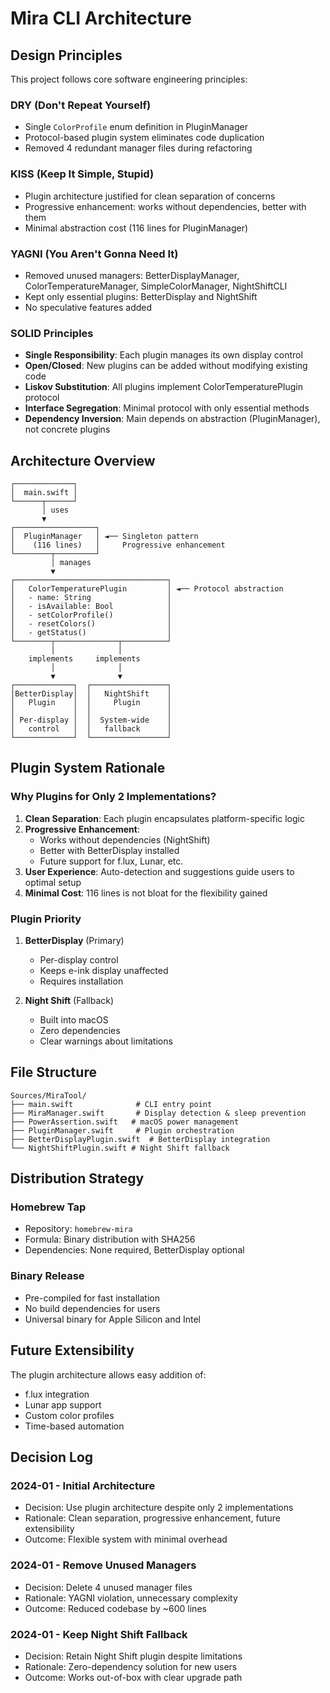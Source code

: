 # Mira CLI Architecture

## Design Principles

This project follows core software engineering principles:

### DRY (Don't Repeat Yourself)
- Single `ColorProfile` enum definition in PluginManager
- Protocol-based plugin system eliminates code duplication
- Removed 4 redundant manager files during refactoring

### KISS (Keep It Simple, Stupid)
- Plugin architecture justified for clean separation of concerns
- Progressive enhancement: works without dependencies, better with them
- Minimal abstraction cost (116 lines for PluginManager)

### YAGNI (You Aren't Gonna Need It)
- Removed unused managers: BetterDisplayManager, ColorTemperatureManager, SimpleColorManager, NightShiftCLI
- Kept only essential plugins: BetterDisplay and NightShift
- No speculative features added

### SOLID Principles
- **Single Responsibility**: Each plugin manages its own display control
- **Open/Closed**: New plugins can be added without modifying existing code
- **Liskov Substitution**: All plugins implement ColorTemperaturePlugin protocol
- **Interface Segregation**: Minimal protocol with only essential methods
- **Dependency Inversion**: Main depends on abstraction (PluginManager), not concrete plugins

## Architecture Overview

```
┌─────────────┐
│  main.swift │
└──────┬──────┘
       │ uses
       ▼
┌──────────────────┐
│  PluginManager   │ ◄── Singleton pattern
│    (116 lines)   │     Progressive enhancement
└────────┬─────────┘
         │ manages
         ▼
┌──────────────────────────────────┐
│   ColorTemperaturePlugin         │ ◄── Protocol abstraction
│   - name: String                 │
│   - isAvailable: Bool            │
│   - setColorProfile()            │
│   - resetColors()                │
│   - getStatus()                  │
└────────┬──────────────┬──────────┘
         │              │
    implements     implements
         │              │
         ▼              ▼
┌─────────────┐  ┌─────────────────┐
│BetterDisplay│  │   NightShift    │
│   Plugin    │  │     Plugin      │
│             │  │                 │
│ Per-display │  │  System-wide    │
│   control   │  │   fallback      │
└─────────────┘  └─────────────────┘
```

## Plugin System Rationale

### Why Plugins for Only 2 Implementations?

1. **Clean Separation**: Each plugin encapsulates platform-specific logic
2. **Progressive Enhancement**: 
   - Works without dependencies (NightShift)
   - Better with BetterDisplay installed
   - Future support for f.lux, Lunar, etc.
3. **User Experience**: Auto-detection and suggestions guide users to optimal setup
4. **Minimal Cost**: 116 lines is not bloat for the flexibility gained

### Plugin Priority

1. **BetterDisplay** (Primary)
   - Per-display control
   - Keeps e-ink display unaffected
   - Requires installation

2. **Night Shift** (Fallback)
   - Built into macOS
   - Zero dependencies
   - Clear warnings about limitations

## File Structure

```
Sources/MiraTool/
├── main.swift              # CLI entry point
├── MiraManager.swift       # Display detection & sleep prevention
├── PowerAssertion.swift   # macOS power management
├── PluginManager.swift     # Plugin orchestration
├── BetterDisplayPlugin.swift  # BetterDisplay integration
└── NightShiftPlugin.swift # Night Shift fallback
```

## Distribution Strategy

### Homebrew Tap
- Repository: `homebrew-mira`
- Formula: Binary distribution with SHA256
- Dependencies: None required, BetterDisplay optional

### Binary Release
- Pre-compiled for fast installation
- No build dependencies for users
- Universal binary for Apple Silicon and Intel

## Future Extensibility

The plugin architecture allows easy addition of:
- f.lux integration
- Lunar app support
- Custom color profiles
- Time-based automation

## Decision Log

### 2024-01 - Initial Architecture
- Decision: Use plugin architecture despite only 2 implementations
- Rationale: Clean separation, progressive enhancement, future extensibility
- Outcome: Flexible system with minimal overhead

### 2024-01 - Remove Unused Managers
- Decision: Delete 4 unused manager files
- Rationale: YAGNI violation, unnecessary complexity
- Outcome: Reduced codebase by ~600 lines

### 2024-01 - Keep Night Shift Fallback
- Decision: Retain Night Shift plugin despite limitations
- Rationale: Zero-dependency solution for new users
- Outcome: Works out-of-box with clear upgrade path